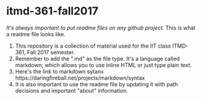 # itmd-361-fall2017
<i>It's always important to put readme files on any github project.</i>
This is what a readme file looks like.
<ol>
  <li>This repository is a collection of material used for the IIT class ITMD-361, Fall 2017 semester.</li>
  <li>Remember to add the ".md" as the file type. It's a language called markdown; which allows you to use inline HTML or just type plain text.</li>
  <li>Here's the link to markdown sytanx https://daringfireball.net/projects/markdown/syntax</li>
  <li>It is also important to use the readme file by updating it with path decisions and important "about" information.</li>
</ol>

